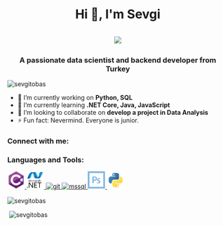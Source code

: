 
<!--
**sevgitobas/sevgitobas** is a ✨ _special_ ✨ repository because its `README.md` (this file) appears on your GitHub profile.

Here are some ideas to get you started:

- 🔭 I’m currently working on ...
- 🌱 I’m currently learning ...
- 👯 I’m looking to collaborate on ...
- 🤔 I’m looking for help with ...
- 💬 Ask me about ...
- 📫 How to reach me: ...
- 😄 Pronouns: ...
- ⚡ Fun fact: ...
-->
<h1 align="center">Hi 👋, I'm Sevgi</h1>
<h2 align="center"><img src="https://www.pekguzelsozler.com/wp-content/uploads/2020/04/Komik-%C4%B0ngilizce-S%C3%B6zler.jpg" /h2>
<h3 align="center">A passionate data scientist and backend developer from Turkey</h3>

<p align="left"> <img src="https://qph.fs.quoracdn.net/main-qimg-1783a7f5f8c8332ce33aac23d649e942-lq" alt="sevgitobas" /> </p>

- 🔭 I’m currently working on **Python, SQL**
- 🌱 I’m currently learning **.NET Core, Java, JavaScript**
- 👯 I’m looking to collaborate on **develop a project in Data Analysis**
- ⚡ Fun fact: Nevermind. Everyone is junior. 

<h3 align="left">Connect with me:</h3>
<p align="left">
</p>

<h3 align="left">Languages and Tools:</h3>
<p align="left"> <a href="https://www.w3schools.com/cs/" target="_blank" rel="noreferrer"> <img src="https://raw.githubusercontent.com/devicons/devicon/master/icons/csharp/csharp-original.svg" alt="csharp" width="40" height="40"/> </a> <a href="https://dotnet.microsoft.com/" target="_blank" rel="noreferrer"> <img src="https://raw.githubusercontent.com/devicons/devicon/master/icons/dot-net/dot-net-original-wordmark.svg" alt="dotnet" width="40" height="40"/> </a> <a href="https://git-scm.com/" target="_blank" rel="noreferrer"> <img src="https://www.vectorlogo.zone/logos/git-scm/git-scm-icon.svg" alt="git" width="40" height="40"/> </a> <a href="https://www.microsoft.com/en-us/sql-server" target="_blank" rel="noreferrer"> <img src="https://www.svgrepo.com/show/303229/microsoft-sql-server-logo.svg" alt="mssql" width="40" height="40"/> </a> <a href="https://www.photoshop.com/en" target="_blank" rel="noreferrer"> <img src="https://raw.githubusercontent.com/devicons/devicon/master/icons/photoshop/photoshop-line.svg" alt="photoshop" width="40" height="40"/> </a> <a href="https://www.python.org" target="_blank" rel="noreferrer"> <img src="https://raw.githubusercontent.com/devicons/devicon/master/icons/python/python-original.svg" alt="python" width="40" height="40"/> </a> </p>



<p><img align="center" src="https://github-readme-stats.vercel.app/api/top-langs?username=sevgitobas&show_icons=true&locale=en&layout=compact" alt="sevgitobas" /></p>

<p>&nbsp;<img align="center" src="https://github-readme-stats.vercel.app/api?username=sevgitobas&show_icons=true&locale=en" alt="sevgitobas" /></p>
